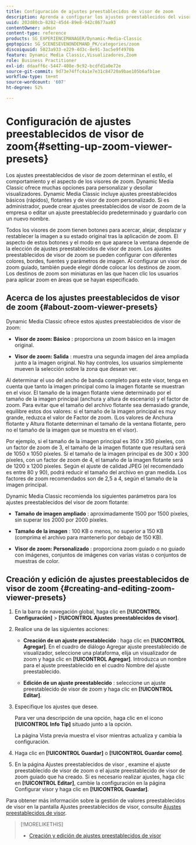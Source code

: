 ```yaml
---
title: Configuración de ajustes preestablecidos de visor de zoom
description: Aprenda a configurar los ajustes preestablecidos del visor de zoom.
uuid: 202d80cb-8282-45d4-89e8-942c8677aa93
contentOwner: admin
content-type: reference
products: SG_EXPERIENCEMANAGER/Dynamic-Media-Classic
geptopics: SG_SCENESEVENONDEMAND_PK/categories/zoom
discoiquuid: 5023a933-e229-4d3c-8e91-3ac5e9f4970b
feature: Dynamic Media Classic,Visualizadores,Zoom
role: Business Practitioner
exl-id: ddaaff6c-5447-408e-9c92-bcdfd1a0e72e
source-git-commit: 9d73e74ffc4a1e7e31c84720a9bae105b6afb1ae
workflow-type: tm+mt
source-wordcount: '607'
ht-degree: 52%

---
```


# Configuración de ajustes preestablecidos de visor de zoom{#setting-up-zoom-viewer-presets}

Los ajustes preestablecidos de visor de zoom determinan el estilo, el comportamiento y el aspecto de los visores de zoom. Dynamic Media Classic ofrece muchas opciones para personalizar y desollar visualizadores. Dynamic Media Classic incluye ajustes preestablecidos básicos (rápidos), flotantes y de visor de zoom personalizado. Si es administrador, puede crear ajustes preestablecidos de visor de zoom de la empresa o editar un ajuste preestablecido predeterminado y guardarlo con un nuevo nombre.

Todos los visores de zoom tienen botones para acercar, alejar, desplazar y restablecer la imagen a su estado original tras la aplicación de zoom. El aspecto de estos botones y el modo en que aparece la ventana depende de la elección de ajustes preestablecidos de visor de zoom. Los ajustes preestablecidos de visor de zoom se pueden configurar con diferentes colores, bordes, fuentes y parámetros de imagen. Al configurar un visor de zoom guiado, también puede elegir dónde colocar los destinos de zoom. Los destinos de zoom son miniaturas en las que hacen clic los usuarios para aplicar zoom en áreas que se hayan especificado.

## Acerca de los ajustes preestablecidos de visor de zoom {#about-zoom-viewer-presets}

Dynamic Media Classic ofrece estos ajustes preestablecidos de visor de zoom:

* **Visor de zoom: Básico** : proporciona un zoom básico en la imagen original.

* **Visor de zoom: Salida** : muestra una segunda imagen del área ampliada junto a la imagen original. No hay controles, los usuarios simplemente mueven la selección sobre la zona que desean ver.

Al determinar el uso del ancho de banda completo para este visor, tenga en cuenta que tanto la imagen principal como la imagen flotante se muestran en el visor. El tamaño de la imagen flotante viene determinado por el tamaño de la imagen principal (anchura y altura de escenario) y el factor de zoom. Para evitar que el tamaño del archivo flotante sea demasiado grande, equilibre estos dos valores: si el tamaño de la imagen principal es muy grande, reduzca el valor de Factor de zoom. (Los valores de Anchura flotante y Altura flotante determinan el tamaño de la ventana flotante, pero no el tamaño de la imagen que se muestra en el visor).

Por ejemplo, si el tamaño de la imagen principal es 350 x 350 píxeles, con un factor de zoom de 3, el tamaño de la imagen flotante que resultará será de 1050 x 1050 píxeles. Si el tamaño de la imagen principal es de 300 x 300 píxeles, con un factor de zoom de 4, el tamaño de la imagen flotante será de 1200 x 1200 píxeles. Según el ajuste de calidad JPEG (el recomendado es entre 80 y 90), podrá reducir el tamaño del archivo en gran medida. Los factores de zoom recomendados son de 2,5 a 4, según el tamaño de la imagen principal.

Dynamic Media Classic recomienda los siguientes parámetros para los ajustes preestablecidos del visor de zoom flotante:

* **Tamaño de imagen ampliado** : aproximadamente 1500 por 1500 píxeles, sin superar los 2000 por 2000 píxeles.

* **Tamaño de la imagen** : 100 KB o menos, no superior a 150 KB (comprima el archivo para mantenerlo por debajo de 150 KB).

* **Visor de zoom: Personalizado** : proporciona zoom guiado o no guiado con imágenes, conjuntos de imágenes con varias vistas o conjuntos de muestras de color.

## Creación y edición de ajustes preestablecidos de visor de zoom {#creating-and-editing-zoom-viewer-presets}

1. En la barra de navegación global, haga clic en **[!UICONTROL Configuración]** > **[!UICONTROL Ajustes preestablecidos de visor]**.
1. Realice una de las siguientes acciones:

   * **Creación de un ajuste preestablecido** : haga clic en  **[!UICONTROL Agregar]**. En el cuadro de diálogo Agregar ajuste preestablecido de visualizador, seleccione una plataforma, elija un visualizador de zoom y haga clic en **[!UICONTROL Agregar]**. Introduzca un nombre para el ajuste preestablecido en el cuadro Nombre del ajuste preestablecido.

   * **Edición de un ajuste preestablecido** : seleccione un ajuste preestablecido de visor de zoom y haga clic en  **[!UICONTROL Editar]**.

1. Especifique los ajustes que desee.

   Para ver una descripción de una opción, haga clic en el icono **[!UICONTROL Info Tip]** situado junto a la opción.

   La página Vista previa muestra el visor mientras actualiza y cambia la configuración.

1. Haga clic en **[!UICONTROL Guardar]** o **[!UICONTROL Guardar como]**.
1. En la página Ajustes preestablecidos de visor , examine el ajuste preestablecido de visor de zoom o el ajuste preestablecido de visor de zoom guiado que ha creado. Si es necesario realizar ajustes, haga clic en **[!UICONTROL Editar]**, cambie la configuración en la página Configurar visor y haga clic en ****[!UICONTROL Guardar]****.

Para obtener más información sobre la gestión de valores preestablecidos de visor en la pantalla Ajustes preestablecidos de visor, consulte [Ajustes preestablecidos de visor](application-setup.md#viewer_presets).

>[!MORELIKETHIS]
>
>* [Creación y edición de ajustes preestablecidos de visor](application-setup.md#adding_and_editing_viewer_presets)

